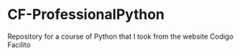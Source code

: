 # CF-ProfessionalPython
Repository for a course of Python that I took from the website Codigo Facilito
